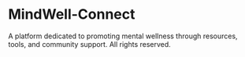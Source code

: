 # MindWell-Connect
A platform dedicated to promoting mental wellness through resources, tools, and community support. All rights reserved.
